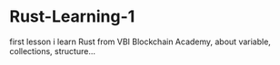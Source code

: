 # Rust-Learning-1
first lesson i learn Rust from VBI Blockchain Academy, about variable, collections, structure...
